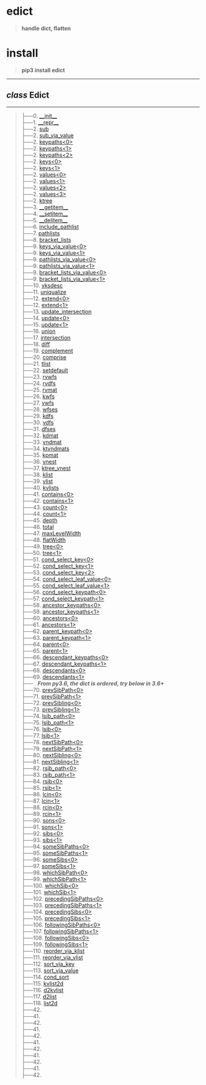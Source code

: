 # edict

>__handle dict, flatten__

# install 

>__pip3 install edict__

-----------------------------------------------------------------------

## _class_ Edict
-----------------------------------------------------------------------
>├──0. [\_\_init\_\_](edict/Images/__init__.0.png) <br>
├──1. [\_\_repr\_\_](edict/Images/__repr__.0.png)  <br>
├──2. [sub](edict/Images/sub.0.png) <br>
├──2. [sub_via_value](edict/Images/sub_via_value.0.png) <br>
├──2. [keypaths\<0\>](edict/Images/keypaths.0.png)  <br>
├──2. [keypaths\<1\>](edict/Images/keypaths.1.png)  <br>
├──2. [keypaths\<2\>](edict/Images/keypaths.2.png)  <br>
├──2. [keys\<0\>](edict/Images/keys.0.png)  <br>
├──2. [keys\<1\>](edict/Images/keys.1.png)  <br>
├──2. [values\<0\>](edict/Images/values.0.png)  <br>
├──2. [values\<1\>](edict/Images/values.1.png)  <br>
├──2. [values\<2\>](edict/Images/values.2.png)  <br>
├──2. [values\<3\>](edict/Images/values.3.png)  <br>
├──2. [ktree](edict/Images/ktree.0.png)  <br>
├──3. [\_\_getitem\_\_](edict/Images/__getitem__.0.png)  <br>
├──4. [\_\_setitem\_\_](edict/Images/__setitem__.0.png)  <br>
├──5. [\_\_delitem\_\_](edict/Images/__delitem__.0.png)  <br>
├──6. [include_pathlist](edict/Images/include_pathlist.0.png)  <br>
├──7. [pathlists](edict/Images/pathlists.0.png)  <br>
├──8. [bracket_lists](edict/Images/bracket_lists.0.png)  <br>
├──9. [keys_via_value\<0\>](edict/Images/keys_via_value.0.png)  <br>
├──9. [keys_via_value\<1\>](edict/Images/keys_via_value.1.png)  <br>
├──9. [pathlists_via_value\<0\>](edict/Images/keys_via_value.0.png)  <br>
├──9. [pathlists_via_value\<1\>](edict/Images/keys_via_value.1.png)  <br>
├──9. [bracket_lists_via_value\<0\>](edict/Images/bracket_lists_via_value.0.png)  <br>
├──9. [bracket_lists_via_value\<1\>](edict/Images/bracket_lists_via_value.1.png)  <br>
├──10. [vksdesc](edict/Images/vksdesc.0.png)  <br>
├──11. [uniqualize](edict/Images/uniqualize.0.png)  <br>
├──12. [extend\<0\>](edict/Images/extend.0.png)  <br>
├──12. [extend\<1\>](edict/Images/extend.1.png)  <br>
├──13. [update_intersection](edict/Images/update_intersection.0.png)  <br>
├──14. [update\<0\>](edict/Images/update.0.png)  <br>
├──15. [update\<1\>](edict/Images/update.1.png)  <br>
├──16. [union](edict/Images/union.0.png)  <br>
├──17. [intersection](edict/Images/intersection.0.png)  <br>
├──18. [diff](edict/Images/diff.0.png)  <br>
├──19. [complement](edict/Images/complement.0.png)  <br>
├──20. [comprise](edict/Images/comprise.0.png)  <br>
├──21. [tlist](edict/Images/tlist.0.png)  <br>
├──22. [setdefault](edict/Images/setdefault.0.png)  <br>
├──23. [rvwfs](edict/Images/rvwfs.0.png)  <br>
├──24. [rvdfs](edict/Images/rvdfs.0.png)  <br>
├──25. [rvmat](edict/Images/rvmat.0.png)  <br>
├──26. [kwfs](edict/Images/wfs.0.png)  <br>
├──27. [vwfs](edict/Images/wfs.0.png)  <br>
├──28. [wfses](edict/Images/wfs.0.png)  <br>
├──29. [kdfs](edict/Images/dfs.0.png)  <br>
├──30. [vdfs](edict/Images/dfs.0.png)  <br>
├──31. [dfses](edict/Images/dfs.0.png)  <br>
├──32. [kdmat](edict/Images/kdmat.0.png)  <br>
├──33. [vndmat](edict/Images/vndmat.0.png)  <br>
├──34. [ktvndmats](edict/Images/ktvndmats.0.png)  <br>
├──35. [kpmat](edict/Images/kpmat.0.png)  <br>
├──36. [vnest](edict/Images/vnest.0.png)  <br>
├──37. [ktree_vnest](edict/Images/ktree_vnest.0.png)  <br>
├──38. [klist](edict/Images/klist.0.png)  <br>
├──39. [vlist](edict/Images/vlist.0.png)  <br>
├──40. [kvlists](edict/Images/kvlists.0.png)  <br>
├──41. [contains\<0\>](edict/Images/contains.0.png)  <br>
├──42. [contains\<1\>](edict/Images/contains.1.png)  <br>
├──43. [count\<0\>](edict/Images/count.0.png)  <br>
├──44. [count\<1\>](edict/Images/count.1.png)  <br>
├──45. [depth](edict/Images/depth.0.png)  <br>
├──46. [total](edict/Images/depth.0.png)  <br>
├──47. [maxLevelWidth](edict/Images/depth.0.png)  <br>
├──48. [flatWidth](edict/Images/depth.0.png)  <br>
├──49. [tree\<0\>](edict/Images/tree.0.png)  <br>
├──50. [tree\<1\>](edict/Images/tree.1.png)  <br>
├──51. [cond_select_key\<0\>](edict/Images/cond_select_key.0.png)  <br>
├──52. [cond_select_key\<1\>](edict/Images/cond_select_key.1.png)  <br>
├──53. [cond_select_key\<2\>](edict/Images/cond_select_key.2.png)  <br>
├──54. [cond_select_leaf_value\<0\>](edict/Images/cond_select_leaf_value.0.png)  <br>
├──55. [cond_select_leaf_value\<1\>](edict/Images/cond_select_leaf_value.1.png)  <br>
├──56. [cond_select_keypath\<0\>](edict/Images/cond_select_keypath.0.png)  <br>
├──57. [cond_select_keypath\<1\>](edict/Images/cond_select_keypath.1.png)  <br>
├──58. [ancestor_keypaths\<0\>](edict/Images/ancestors.0.png)  <br>
├──59. [ancestor_keypaths\<1\>](edict/Images/ancestors.1.png)  <br>
├──60. [ancestors\<0\>](edict/Images/ancestors.0.png)  <br>
├──61. [ancestors\<1\>](edict/Images/ancestors.1.png)  <br>
├──62. [parent_keypath\<0\>](edict/Images/parent.0.png)  <br>
├──63. [parent_keypath\<1\>](edict/Images/parent.1.png)  <br>
├──64. [parent\<0\>](edict/Images/parent.0.png)  <br>
├──65. [parent\<1\>](edict/Images/parent.1.png)  <br>
├──66. [descendant_keypaths\<0\>](edict/Images/descendants.0.png)  <br>
├──67. [descendant_keypaths\<1\>](edict/Images/descendants.1.png)  <br>
├──68. [descendants\<0\>](edict/Images/descendants.0.png)  <br>
├──69. [descendants\<1\>](edict/Images/descendants.1.png)  <br>
├──  . **_From py3.6, the dict is ordered, try below in 3.6+_**<br>
├──70. [prevSibPath\<0\>](edict/Images/lsib.0.png)  <br>
├──71. [prevSibPath\<1\>](edict/Images/lsib.1.png)  <br>
├──72. [prevSibling\<0\>](edict/Images/lsib.0.png)  <br>
├──73. [prevSibling\<1\>](edict/Images/lsib.1.png)  <br>
├──74. [lsib_path\<0\>](edict/Images/lsib.0.png)  <br>
├──75. [lsib_path\<1\>](edict/Images/lsib.1.png)  <br>
├──76. [lsib\<0\>](edict/Images/lsib.0.png)  <br>
├──77. [lsib\<1\>](edict/Images/lsib.1.png)  <br>
├──78. [nextSibPath\<0\>](edict/Images/nextSibPath.0.png)  <br>
├──79. [nextSibPath\<1\>](edict/Images/nextSibPath.1.png)  <br>
├──80. [nextSibling\<0\>](edict/Images/nextSibling.0.png)  <br>
├──81. [nextSibling\<1\>](edict/Images/nextSibling.1.png)  <br>
├──82. [rsib_path\<0\>](edict/Images/rsib.0.png)  <br>
├──83. [rsib_path\<1\>](edict/Images/rsib.1.png)  <br>
├──84. [rsib\<0\>](edict/Images/rsib.0.png)  <br>
├──85. [rsib\<1\>](edict/Images/rsib.1.png)  <br>
├──86. [lcin\<0\>](edict/Images/lcin.0.png)  <br>
├──87. [lcin\<1\>](edict/Images/lcin.1.png)  <br>
├──88. [rcin\<0\>](edict/Images/rcin.0.png)  <br>
├──89. [rcin\<1\>](edict/Images/rcin.1.png)  <br>
├──90. [sons\<0\>](edict/Images/sons.0.png)  <br>
├──91. [sons\<1\>](edict/Images/sons.1.png)  <br>
├──92. [sibs\<0\>](edict/Images/sibs.0.png)  <br>
├──93. [sibs\<1\>](edict/Images/sibs.1.png)  <br>
├──94. [someSibPaths\<0\>](edict/Images/some_sibs.0.png)  <br>
├──95. [someSibPaths\<1\>](edict/Images/some_sibs.1.png)  <br>
├──96. [someSibs\<0\>](edict/Images/some_sibs.0.png)  <br>
├──97. [someSibs\<1\>](edict/Images/some_sibs.1.png)  <br>
├──98. [whichSibPath\<0\>](edict/Images/which_sib.0.png)  <br>
├──99. [whichSibPath\<1\>](edict/Images/which_sib.1.png)  <br>
├──100. [whichSib\<0\>](edict/Images/which_sib.0.png)  <br>
├──101. [whichSib\<1\>](edict/Images/which_sib.1.png)  <br>
├──102. [precedingSibPaths\<0\>](edict/Images/preceding_sibs.0.png)  <br>
├──103. [precedingSibPaths\<1\>](edict/Images/preceding_sibs.1.png)  <br>
├──104. [precedingSibs\<0\>](edict/Images/preceding_sibs.0.png)  <br>
├──105. [precedingSibs\<1\>](edict/Images/preceding_sibs.1.png)  <br>
├──106. [followingSibPaths\<0\>](edict/Images/following_sibs.0.png)  <br>
├──107. [followingSibPaths\<1\>](edict/Images/following_sibs.1.png)  <br>
├──108. [followingSibs\<0\>](edict/Images/following_sibs.0.png)  <br>
├──109. [followingSibs\<1\>](edict/Images/following_sibs.1.png)  <br>
├──110. [reorder_via_klist](edict/Images/reorder_via_klist.0.png)  <br>
├──111. [reorder_via_vlist](edict/Images/reorder_via_vlist.0.png)  <br>
├──112. [sort_via_key](edict/Images/sort_via_key.0.png)  <br>
├──113. [sort_via_value](edict/Images/sort_via_value.0.png)  <br>
├──114. [cond_sort](edict/Images/cond_sort.0.png)  <br>
├──115. [kvlist2d](edict/Images/.0.png)  <br>
├──116. [d2kvlist](edict/Images/.0.png)  <br>
├──117. [d2list](edict/Images/.0.png)  <br>
├──118. [list2d](edict/Images/.0.png)  <br>
├──42. [](edict/Images/.0.png)  <br>
├──41. [](edict/Images/.0.png)  <br>
├──42. [](edict/Images/.0.png)  <br>
├──41. [](edict/Images/.0.png)  <br>
├──42. [](edict/Images/.0.png)  <br>
├──41. [](edict/Images/.0.png)  <br>
├──42. [](edict/Images/.0.png)  <br>
├──41. [](edict/Images/.0.png)  <br>
├──42. [](edict/Images/.0.png)  <br>
├──41. [](edict/Images/.0.png)  <br>
├──42. [](edict/Images/.0.png)  <br>
